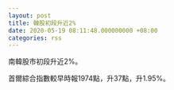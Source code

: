 ```yaml
---
layout: post
title: 韓股初段升近2%
date: 2020-05-19 08:11:48.000000000 +08:00
categories: rss
---
```


南韓股市初段升近2%。

首爾綜合指數較早時報1974點，升37點，升1.95%。
